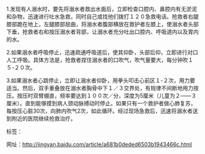 ﻿1.发现有人溺水时，要先将溺水者救出水面后，立即检查口腔内、鼻腔内有无淤泥和杂物，迅速进行吐水急救，同时自己或找他们拨打１２０急救电话。抢救者右腿膝部跪在地上，左腿膝部屈曲，将溺水者腹部横放在救护者左膝上，使溺水者头部下垂，抢救者右和按压溺水者背部，让溺水者充分吐出口腔内、呼吸道内以及胃内的水。

2.如果溺水者呼吸停止，迅速疏通呼吸道后，使其仰卧，头部后仰，立即进行对口人工呼吸。具体方法是，抢救者捏住溺水者的口吹气，吹气量要大，每分钟吹１５-２０次。

3.如果溺水者心跳停止，立即让溺水者仰卧，用拳头叩击心前区１-２次，用力要适当。然后，双手重叠放在溺水者胸骨中下１／３交界处，有规律不间断地用力按压。按压时双臂绷直，频率要达到１００次／分，深度为5厘米（儿童为２——３厘米）。直到能够摸到病人颈动脉搏动时停止。如果只有一个救护者做心肺复苏，每按压心脏30次，向肺内吹气2次，如此循环。经过现场急救后，迅速将溺水者送到附近的医院继续抢救治疗。


标签：

网址：http://jingyan.baidu.com/article/a681b0deded6503b1943466c.html